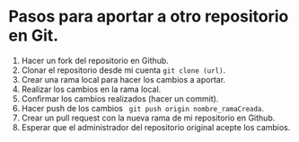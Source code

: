 # Pasos para aportar a otro repositorio en Git.
1. Hacer un fork del repositorio en Github.
2. Clonar el repositorio desde mi cuenta ```git clone (url)```.
3. Crear una rama local para hacer los cambios a aportar.
4. Realizar los cambios en la rama local.
5. Confirmar los cambios realizados (hacer un commit).
6. Hacer push de los cambios ``` git push origin nombre_ramaCreada```.
7. Crear un pull request con la nueva rama de mi repositorio en Github.
8. Esperar que el administrador del repositorio original acepte los cambios. 
